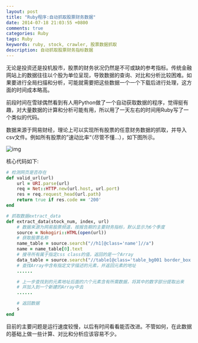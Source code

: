 ```yaml
---
layout: post
title: "Ruby程序:自动抓取股票财务数据"
date: 2014-07-18 21:03:55 +0800
comments: true
categories: Ruby
tags: Ruby
keywords: ruby, stock, crawler, 股票数据抓取
description: 自动抓取股票财务指标数据
---
```

无论是投资还是投机股市，股票的财务状况仍然是不可或缺的参考指标。传统金融网站上的数据往往以个股为单位呈现，导致数据的查询、对比和分析比较困难。如果要进行全局扫描和分析，可能就需要把这些数据一个一个下载后进行处理，这方面的时间成本略高。

前段时间在雪球偶然看到有人用Python做了一个自动获取数据的程序，觉得挺有趣，对大量数据的计算和分析可能有用，所以用了一天左右的时间用Ruby写了一个类似的代码。

<!-- more -->

数据来源于网易财经，理论上可以实现所有股票的任意财务数据的抓取，并导入csv文件。例如所有股票的”速动比率“（尽管不懂...），如下图所示。

![img](https://lh6.googleusercontent.com/-kE3w3S0vS_0/U8pK6OB_l0I/AAAAAAAAAsw/cAY1SvsE8mg/w400-h360-no/data.png)

核心代码如下:

```ruby
# 检测网页是否存在
def valid_url(url)
	url = URI.parse(url)
	req = Net::HTTP.new(url.host, url.port)
	res = req.request_head(url.path)
	return true if res.code == '200'
end

# 抓取数据extract_data
def extract_data(stock_num, index, url)
	# 数据来源为网易股票频道，按报告期的主要财务指标，默认显示为6个季度
	source = Nokogiri::HTML(open(url))
	# 获取股票名称
	name_table = source.search("//h1[@class='name']//a")
	name = name_table[0].text
	# 搜寻所有属于指定css class的值，返回的是一个Array
	data_table = source.search("//table[@class='table_bg001 border_box fund_analys']//td")
	# 查找Array中含有指定文字描述的元素，并返回元素的地址
	......

	# 上一步查找到的元素地址后面的六个元素含有所需数据，将其中的数字部分提取出来
	# 并加入到一个新建的Array中去
	......

	# 返回数据
	s
end 
```
目前的主要问题是运行速度较慢，以后有时间看看能否改进。不管如何，在此数据的基础上做一些计算、对比和分析应该容易不少。